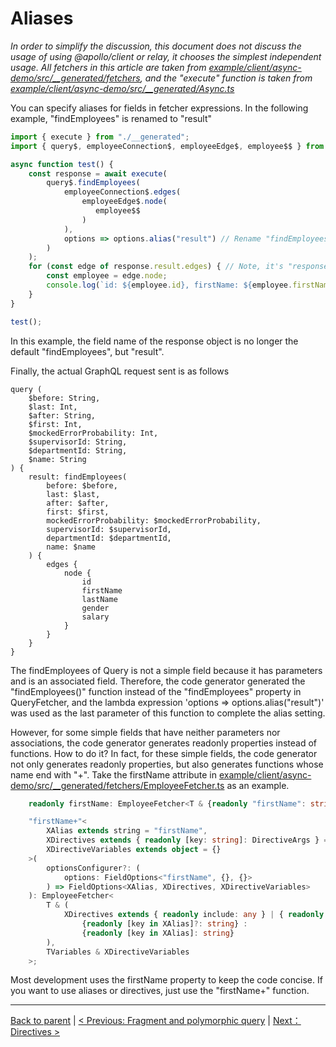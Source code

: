 # Aliases

*In order to simplify the discussion, this document does not discuss the usage of using @apollo/client or relay, it chooses the simplest independent usage. All fetchers in this article are taken from [example/client/async-demo/src/__generated/fetchers](../../example/client/async-demo/src/__generated/fetchers), and the "execute" function is taken from [example/client/async-demo/src/__generated/Async.ts](../../example/client/async-demo/src/__generated/Async.ts)*

You can specify aliases for fields in fetcher expressions. In the following example, "findEmployees" is renamed to "result"

```ts
import { execute } from "./__generated";
import { query$, employeeConnection$, employeeEdge$, employee$$ } from "./__generated/fetchers";

async function test() {
    const response = await execute(
        query$.findEmployees(
            employeeConnection$.edges(
                employeeEdge$.node(
                   employee$$
                )
            ),
            options => options.alias("result") // Rename "findEmployees" to "result"
        )
    );
    for (const edge of response.result.edges) { // Note, it's "response.result", not "response.findEmployees"
        const employee = edge.node;
        console.log(`id: ${employee.id}, firstName: ${employee.firstName}, lastName: ${employee.lastName}`);
    }
}

test();
```

In this example, the field name of the response object is no longer the default "findEmployees", but "result".

Finally, the actual GraphQL request sent is as follows

```
query (
    $before: String, 
    $last: Int, 
    $after: String, 
    $first: Int, 
    $mockedErrorProbability: Int, 
    $supervisorId: String, 
    $departmentId: String, 
    $name: String
) {
    result: findEmployees(
        before: $before, 
        last: $last, 
        after: $after, 
        first: $first, 
        mockedErrorProbability: $mockedErrorProbability, 
        supervisorId: $supervisorId, 
        departmentId: $departmentId, 
        name: $name
    ) {
        edges {
            node {
                id
                firstName
                lastName
                gender
                salary
            }
        }
    }
}
```

The findEmployees of Query is not a simple field because it has parameters and is an associated field. Therefore, the code generator generated the "findEmployees()" function instead of the "findEmployees" property in QueryFetcher, and the lambda expression 'options => options.alias("result")' was used as the last parameter of this function to complete the alias setting.

However, for some simple fields that have neither parameters nor associations, the code generator generates readonly properties instead of functions. How to do it? In fact, for these simple fields, the code generator not only generates readonly properties, but also generates functions whose name end with "+". Take the firstName attribute in [example/client/async-demo/src/__generated/fetchers/EmployeeFetcher.ts](../../example/client/async-demo/src/__generated/fetchers/EmployeeFetcher.ts) as an example.

```ts
    readonly firstName: EmployeeFetcher<T & {readonly "firstName": string}, TVariables>;

    "firstName+"<
        XAlias extends string = "firstName", 
        XDirectives extends { readonly [key: string]: DirectiveArgs } = {}, 
        XDirectiveVariables extends object = {}
    >(
        optionsConfigurer?: (
            options: FieldOptions<"firstName", {}, {}>
        ) => FieldOptions<XAlias, XDirectives, XDirectiveVariables>
    ): EmployeeFetcher<
        T & (
            XDirectives extends { readonly include: any } | { readonly skip: any } ? 
                {readonly [key in XAlias]?: string} : 
                {readonly [key in XAlias]: string}
        ), 
        TVariables & XDirectiveVariables
    >;
```
Most development uses the firstName property to keep the code concise. If you want to use aliases or directives, just use the "firstName+" function.

----------------------
[Back to parent](./README.md) | [< Previous: Fragment and polymorphic query](./fragment.md) | [Next：Directives >](./directive.md)
